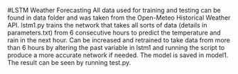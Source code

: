 #LSTM Weather Forecasting
All data used for training and testing can be found in data folder and was taken from the Open-Meteo Historical Weather API. lstm1.py trains the network that takes all sorts of data (details in parameters.txt) from 6 consecutive hours to predict the temperature and rain in the next hour. Can be increased and retrained to take data from more than 6 hours by altering the past variable in lstm1 and running the script to produce a more accurate network if needed. The model is saved in model1. The result can be seen by running test.py.
